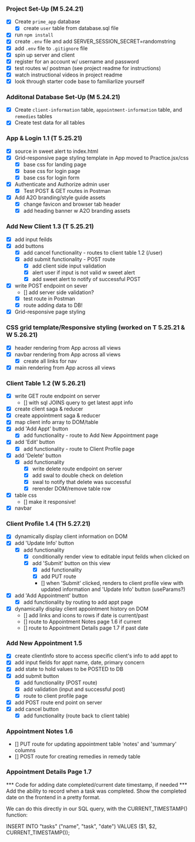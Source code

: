 ### Project Set-Up (M 5.24.21)
- [x] Create `prime_app` database 
    - [x] create `user` table from database.sql file
- [x] run `npm install`
- [x] create `.env` file and add SERVER_SESSION_SECRET=randomstring
- [x] add `.env` file to `.gitignore` file
- [x] spin up server and client
- [x] register for an account w/ username and password
- [x] test routes w/ postman (see project readme for instructions)
- [x] watch instructional videos in project readme
- [x] look through starter code base to familiarlize yourself

### Additonal Database Set-Up (M 5.24.21)
- [x] Create `client-information` table, `appointment-information` table, and `remedies` tables 
- [x] Create test data for all tables 

### App & Login 1.1 (T 5.25.21)
- [x] source in sweet alert to index.html
- [x] Grid-responsive page styling template in App moved to Practice.jsx/css
    - [x] base css for landing page
    - [x] base css for login page
    - [x] base css for login form
- [x] Authenticate and Authorize admin user 
    - [x] Test POST & GET routes in Postman
- [x] Add A2O branding/style guide assets
    - [x] change favicon and browser tab header
    - [x] add heading banner w A2O branding assets 

### Add New Client 1.3 (T 5.25.21)
- [x] add input feilds
- [x] add buttons
    - [x] add cancel functionality - routes to client table 1.2 (/user)
    - [x] add submit functionality - POST route
        - [x] add client side input validation
        - [x] alert user if input is not valid w sweet alert
        - [x] add sweet alert to notify of successful POST
- [x] write POST endpoint on sever
    - [] add server side validation? 
    - [x] test route in Postman
    - [x] route adding data to DB!
- [x] Grid-responsive page styling

### CSS grid template/Responsive styling (worked on T 5.25.21 & W 5.26.21)
- [x] header rendering from App across all views
- [x] navbar rendering from App across all views
    - [x] create all links for nav
- [x] main rendering from App across all views

### Client Table 1.2 (W 5.26.21)
- [x] write GET route endpoint on server
    - [] with sql JOINS query to get latest appt info
- [x] create client saga & reducer
- [x] create appointment saga & reducer
- [x] map client info array to DOM/table 
- [x] add 'Add Appt' button
    - [x] add functionality - route to Add New Appointment page 
- [x] add 'Edit' button
    - [x] add functionality - route to Client Profile page 
- [x] add 'Delete' button
    - [x] add functionality
        - [x] write delete route endpoint on server
        - [x] add swal to double check on deletion
        - [x] swal to notify that delete was successful
        - [x] rerender DOM/remove table row
- [x] table css
    - [] make it responsive!
- [x] navbar

### Client Profile 1.4 (TH 5.27.21)
- [x] dynamically display client information on DOM
- [x] add 'Update Info' button
    - [x] add functionality
        - [x] conditionally render view to editable input feilds when clicked on
        - [x] add 'Submit' button on this view
            - [x] add functionality 
            - [x] add PUT route
            - [] when 'Submit' clicked, renders to client profile view with updated information and 'Update Info' button (useParams?)
- [x] add 'Add Appointment' button
    - [x] add functionality by routing to add appt page
- [x] dynamically display client appointment history on DOM
    - [] add links and icons to rows if date is current/past
    - [] route to Appointment Notes page 1.6 if current
    - [] route to Appointment Details page 1.7 if past date

### Add New Appointment 1.5 
- [x] create clientInfo store to access specific client's info to add appt to
- [x] add input fields for appt name, date, primary concern
- [x] add state to hold values to be POSTED to DB
- [x] add submit button
    - [x] add functionality (POST route)
    - [x] add validation (input and successful post)
    - [x] route to client profile page
- [x] add POST route end point on server
- [x] add cancel button
    - [x] add functionality (route back to client table)

### Appointment Notes 1.6 
- [] PUT route for updating appointment table 'notes' and 'summary' columns
- [] POST route for creating remedies in remedy table

### Appointment Details Page 1.7 



*** Code for adding date completed/current date timestamp, if needed ***
Add the ability to record when a task was completed. Show the completed date on the frontend in a pretty format.

We can do this directly in our SQL query, with the CURRENT_TIMESTAMP() function:

INSERT INTO "tasks" ("name", "task", "date")
VALUES ($1, $2, CURRENT_TIMESTAMP());
